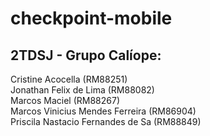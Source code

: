 # checkpoint-mobile

## 2TDSJ - Grupo Calíope:
Cristine Acocella (RM88251)
<br/>
Jonathan Felix de Lima (RM88082)
<br/>
Marcos Maciel (RM88267)
<br/>
Marcos Vinicius Mendes Ferreira (RM86904)
<br/>
Priscila Nastacio Fernandes de Sa (RM88849)
